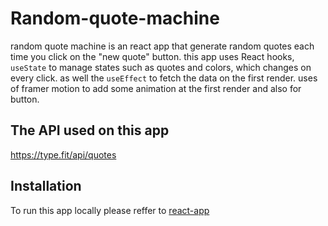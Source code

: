 # Random-quote-machine
random quote machine is an react app that generate random quotes each time you click on the "new quote" button. this app uses React hooks, `useState` to manage states such as quotes and colors, which changes on every click. as well the `useEffect` to fetch the data on the first render.
uses of framer motion to add some animation at the first render and also for button.
## The API used on this app
https://type.fit/api/quotes
## Installation
To run this app locally please reffer to [react-app](docs/react-app.md)
